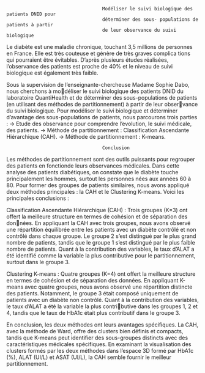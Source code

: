                                        Modéliser le suivi biologique des patients DNID pour
                                       déterminer des sous- populations de patients à partir
                                       de leur observance du suivi biologique

Le diabète est une maladie chronique, touchant 3,5 millions de personnes en France. Elle est très couteuse et génère de très graves complica tions qui pourraient être évitables. 
D’après plusieurs études réalisées, l’observance des patients est proche de 40% et le niveau de suivi biologique est également très faible.

Sous la supervision de l’enseignante-chercheuse Madame Sophie Dabo, nous cherchons à modéliser le suivi biologique des patients DNID du laboratoire QuantiHealth et de déterminer des
sous-populations de patients (en utilisant des méthodes de partitionnement) à partir de leur observance du suivi biologique.
Pour modéliser le suivi biologique et déterminer d’avantage des sous-populations de patients, nous
parcourons trois parties :
→ Etude des observance pour comprendre l’evolution, le suivi médicale, des patients.
→ Méthode de partitionnement : Classification Ascendante Hiérarchique (CAH).
→ Méthode de partitionnement : K-means.



                                       Conclusion

Les méthodes de partitionnement sont des outils puissants pour regrouper des patients en fonctionde leurs observances médicales. Dans cette analyse des patients diabétiques, on constate que le diabète
touche principalement les hommes, surtout les personnes nées aux années 60 à 80. Pour former des groupes de patients similaires, nous avons appliqué deux méthodes principales :
la CAH et le Clustering K-means. Voici les principales conclusions :

Classification Ascendante Hiérarchique (CAH) :
Trois groupes (K=3) ont offert la meilleure structure en termes de cohésion et de séparation des données. En appliquant la CAH avec trois groupes, nous avons observé une répartition équilibrée entre les patients avec un diabète contrôlé et non contrôlé dans chaque groupe. Le groupe 2 s’est distingué par le plus grand nombre de patients, tandis que le groupe 1 s’est distingué par le plus faible nombre
de patients. Quant à la contribution des variables, le taux d’ALAT a été identifié comme la variable la plus contributive pour le partitionnement, surtout dans le groupe 3.

Clustering K-means :
Quatre groupes (K=4) ont offert la meilleure structure en termes de cohésion et de séparation des données. En appliquant K-means avec quatre groupes, nous avons observé une répartition distincte
des patients. Notamment, le groupe 3 était composé uniquement de patients avec un diabète non contrôlé. Quant à la contribution des variables, le taux d’ALAT a été la variable la plus contributive dans les groupes 1, 2 et 4, tandis que le taux de HbA1c était plus contributif dans le groupe 3.

En conclusion, les deux méthodes ont leurs avantages spécifiques. La CAH, avec la méthode de Ward, offre des clusters bien définis et compacts, tandis que K-means peut identifier des sous-groupes
distincts avec des caractéristiques médicales spécifiques. En examinant la visualisation des clusters formés par les deux méthodes dans l’espace 3D formé par HbA1c (%), ALAT (UI/L) et ASAT
(UI/L), la CAH semble fournir le meilleur partitionnement.

